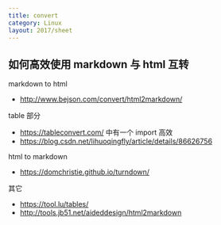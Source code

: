 ```yaml
---
title: convert
category: Linux
layout: 2017/sheet
---
```


## 如何高效使用 markdown 与 html 互转

markdown to html 

- http://www.bejson.com/convert/html2markdown/

table 部分 

- https://tableconvert.com/ 中有一个 import 高效
- https://blog.csdn.net/lihuoqingfly/article/details/86626756

html to markdown

- https://domchristie.github.io/turndown/

其它

- https://tool.lu/tables/
- http://tools.jb51.net/aideddesign/html2markdown
